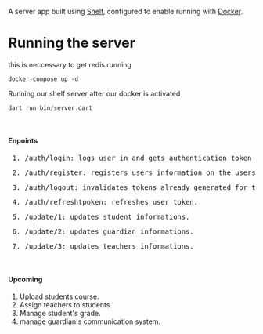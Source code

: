 A server app built using [Shelf](https://pub.dev/packages/shelf),
configured to enable running with [Docker](https://www.docker.com/).

# Running the server
this is neccessary to get redis running
```
docker-compose up -d 
```

Running our shelf server after our docker is activated

```dart
dart run bin/server.dart
```
<br />

#### Enpoints

<pre> 1. /auth/login: logs user in and gets authentication token for other features.</pre>

<pre> 2. /auth/register: registers users information on the users database and maps it the user types.</pre>
<pre> 3. /auth/logout: invalidates tokens already generated for the user.</pre>
<pre> 4. /auth/refreshtpoken: refreshes user token.</pre>
<pre> 5. /update/1: updates student informations.</pre>
<pre> 6. /update/2: updates guardian informations.</pre>
<pre> 7. /update/3: updates teachers informations.</pre>

<br />

#### Upcoming
1. Upload students course.
2. Assign teachers to students.
3. Manage student's grade.
4. manage guardian's communication system.


